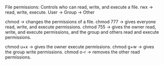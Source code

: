 File permissions:
Controls who can read, write, and execute a file.
rwx -> read, write, execute.
User -> Group -> Other

chmod -> changes the permissions of a file.
chmod 777 -> gives everyone read, write, and execute permissions.
chmod 755 -> gives the owner read, write, and execute permissions, and the group and others read and execute permissions.

chmod u+x -> gives the owner execute permissions.
chmod g+w -> gives the group write permissions.
chmod o-r -> removes the other read permissions.
